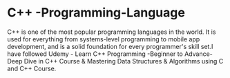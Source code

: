 # C++ -Programming-Language
C++ is one of the most popular programming languages in the world. It is used for everything from systems-level programming to mobile app development, and is a solid foundation for every programmer's skill set.I have followed Udemy - Learn C++ Programming -Beginner to Advance- Deep Dive in C++ Course &amp; Mastering Data Structures &amp; Algorithms using C and C++ Course.
